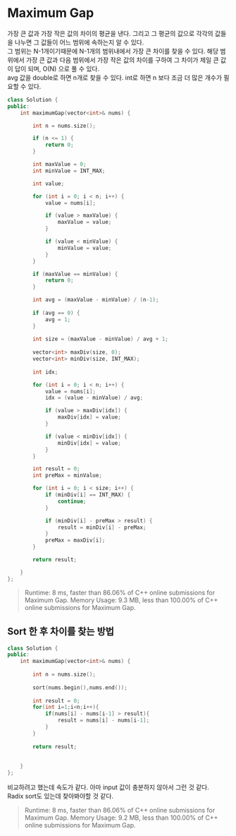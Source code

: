 # Maximum Gap
가장 큰 값과 가장 작은 값의 차이의 평균을 낸다. 그리고 그 평균의 값으로 각각의 값들을 나누면 그 값들이 어느 범위에 속하는지 알 수 있다.   
그 범위는 N-1개이기때문에 N-1개의 범위내에서 가장 큰 차이를 찾을 수 있다. 해당 범위에서 가장 큰 값과 다음 범위에서 가장 작은 값의
 차이를 구하여 그 차이가 제일 큰 값이 답이 되며, O(N) 으로 풀 수 있다.   
 avg 값을 double로 하면 n개로 찾을 수 있다. int로 하면 n 보다 조금 더 많은 개수가 필요할 수 있다.
``` C++
class Solution {
public:
	int maximumGap(vector<int>& nums) {

		int n = nums.size();

		if (n <= 1) {
			return 0;
		}

		int maxValue = 0;
		int minValue = INT_MAX;

		int value;

		for (int i = 0; i < n; i++) {
			value = nums[i];

			if (value > maxValue) {
				maxValue = value;
			}

			if (value < minValue) {
				minValue = value;
			}
		}

		if (maxValue == minValue) {
			return 0;
		}

		int avg = (maxValue - minValue) / (n-1);
        
        if (avg == 0) {
			avg = 1;
		}
        
		int size = (maxValue - minValue) / avg + 1;
        
		vector<int> maxDiv(size, 0);
		vector<int> minDiv(size, INT_MAX);
		
		int idx;

		for (int i = 0; i < n; i++) {
			value = nums[i];
			idx = (value - minValue) / avg;

			if (value > maxDiv[idx]) {
				maxDiv[idx] = value;
			}

			if (value < minDiv[idx]) {
				minDiv[idx] = value;
			}
		}

		int result = 0;
		int preMax = minValue;

		for (int i = 0; i < size; i++) {
			if (minDiv[i] == INT_MAX) {
				continue;
			}

			if (minDiv[i] - preMax > result) {
				result = minDiv[i] - preMax;
			}
			preMax = maxDiv[i];
		}

		return result;

	}
};
```
> Runtime: 8 ms, faster than 86.06% of C++ online submissions for Maximum Gap.
Memory Usage: 9.3 MB, less than 100.00% of C++ online submissions for Maximum Gap.

## Sort 한 후 차이를 찾는 방법
``` c++
class Solution {
public:
    int maximumGap(vector<int>& nums) {
        
        int n = nums.size();
        
        sort(nums.begin(),nums.end());
        
        int result = 0;
        for(int i=1;i<n;i++){
            if(nums[i] - nums[i-1] > result){
                result = nums[i] - nums[i-1];
            }
        }
        
        return result;
        
        
    }
};
```
비교하려고 했는데 속도가 같다. 아마 input 값이 충분하지 않아서 그런 것 같다.   
Radix sort도 있는데 찾아봐야할 것 같다.
> Runtime: 8 ms, faster than 86.06% of C++ online submissions for Maximum Gap.
Memory Usage: 9.2 MB, less than 100.00% of C++ online submissions for Maximum Gap.
